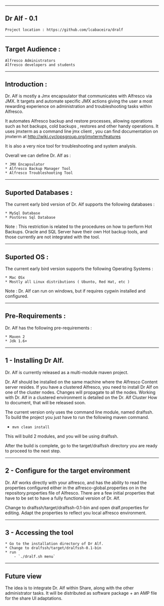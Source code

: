 --------------
Dr Alf - 0.1
------------- 
    
    Project location : https://github.com/lcabaceira/dralf

-----------------
Target Audience :
-----------------

    Alfresco Administrators 
    Alfresco developers and students
    
-------------
Introduction :
------------- 

Dr. Alf is mostly a Jmx encapsulator that communicates with Alfresco via JMX. It targets and automate specific
JMX actions giving the user a most rewarding experience on administration and troubleshooting tasks within Alfresco.

It automates Alfresco backup and restore processes, allowing operations such as hot backups, cold backups , restores and other handy operations. 
It uses jmxterm as a command line jmx client , you can find documentation on jmxterm at http://wiki.cyclopsgroup.org/jmxterm/features

It is also a very nice tool for troubleshooting and system analysis.

Overall we can define Dr. Alf as :

    * JMX Encapsulator
    * Alfresco Backup Manager Tool
    * Alfresco Troubleshooting Tool

--------------------
Suported Databases :
--------------------

The current early bird version of Dr. Alf supports the following databases :

    * MySql Database
    * PostGres Sql Database

Note : This restriction is related to the procedures on how to perform Hot Backups. Oracle and SQL Server have their own
Hot backup tools, and those currently are not integrated with the tool.

--------------------
Suported OS        :
--------------------

The current early bird version supports the following Operating Systems :

    * Mac OSx
    * Mostly all Linux distributions ( Ubunto, Red Hat, etc ) 

Note : Dr. Alf can run on windows, but if requires cygwin installed and configured.    

--------------------
Pre-Requirements   :
--------------------

Dr. Alf has the following pre-requirements :

    * Maven 2
    * Jdk 1.6+
    
----------------------
1 - Installing Dr Alf. 
----------------------

Dr. Alf is currently released as a multi-module maven project. 

Dr. Alf should be installed on the same machine where the Alfresco Content server resides. 
If you have a clustered Alfresco, you need to install Dr Alf on one of the cluster nodes. 
Changes will propagate to all the nodes. Working with Dr. Alf in a clustered environment is detailed on 
the Dr. Alf Cluster How to document, that will be released soon.

The current version only uses the command line
module, named dralfssh. To build the project you just have to run the following maven command.

- `mvn clean install` 

This will build 2 modules, and you will be using dralfssh.

After the build is complete, go to the target/dralfssh directory you are ready to proceed to the next step.

-----------------------------------------
2 - Configure for the target environment
-----------------------------------------

Dr. Alf works directly with your alfresco, and has the ability to read the properties configured either in 
the alfresco-global.properties on in the repository.properties file of Alfresco. There are a few
initial properties that have to be set to have a fully functional version of Dr. Alf.

Change to dralfssh/target/dralfssh-0.1-bin and open dralf.properties for editing.
Adapt the properties to reflect you local alfresco environment.

-----------------------
3 - Accessing the tool
-----------------------

    * Go to the installation directory of Dr Alf.
    * Change to dralfssh/target/dralfssh-0.1-bin
    * run 
        - `./dralf.sh menu` 
    
------------------------------------    
Future view
------------------------------------
The idea is to integrate Dr. Alf within Share, along with the other administrator tasks.
It will be distributed as software package + an AMP file for the share UI adaptations.
